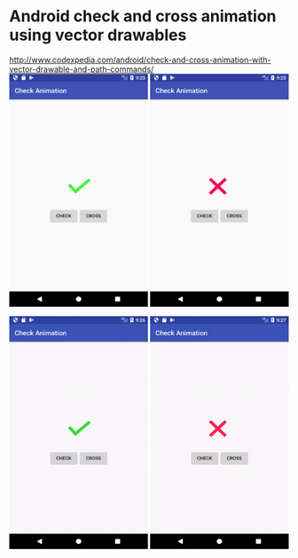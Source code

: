 # Android check and cross animation using vector drawables

http://www.codexpedia.com/android/check-and-cross-animation-with-vector-drawable-and-path-commands/
<img src="https://github.com/codexpedia/android_check_animation/blob/master/captures/check.png" width="250" height="420" /> <img src="https://github.com/codexpedia/android_check_animation/blob/master/captures/cross.png" width="250" height="420" />

<img src="https://github.com/codexpedia/android_check_animation/blob/master/captures/check_animation.gif" width="250" height="420" /> <img src="https://github.com/codexpedia/android_check_animation/blob/master/captures/cross_animation.gif" width="250" height="420" />

